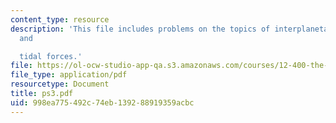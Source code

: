 ```yaml
---
content_type: resource
description: 'This file includes problems on the topics of interplanetary Olympics,
  and

  tidal forces.'
file: https://ol-ocw-studio-app-qa.s3.amazonaws.com/courses/12-400-the-solar-system-spring-2006/998ea775492c74eb139288919359acbc_ps3.pdf
file_type: application/pdf
resourcetype: Document
title: ps3.pdf
uid: 998ea775-492c-74eb-1392-88919359acbc
---
```

